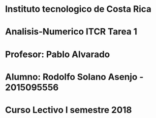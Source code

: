 # Instituto tecnologico de Costa Rica
# Analisis-Numerico ITCR Tarea 1 
# Profesor: Pablo Alvarado
# Alumno: Rodolfo Solano Asenjo - 2015095556
# Curso Lectivo I semestre 2018

